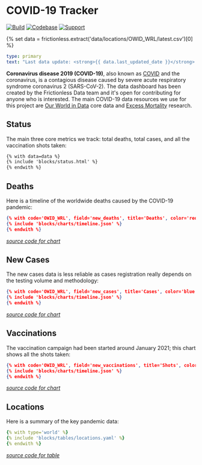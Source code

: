 # COVID-19 Tracker

[![Build](https://img.shields.io/github/workflow/status/frictionlessdata/covid-tracker/general/main)](https://github.com/frictionlessdata/covid-tracker/actions)
[![Codebase](https://img.shields.io/badge/codebase-github-brightgreen)](https://github.com/frictionlessdata/covid-tracker)
[![Support](https://img.shields.io/badge/support-discord-brightgreen)](https://discord.com/channels/695635777199145130/695635777199145133)

{% set data = frictionless.extract('data/locations/OWID_WRL/latest.csv')[0] %}

```yaml remark
type: primary
text: "Last data update: <strong>{{ data.last_updated_date }}</strong> (this site is being updated on a nightly basis)."
```

**Coronavirus disease 2019 (COVID-19)**, also known as [COVID](https://en.wikipedia.org/wiki/COVID-19) and the coronavirus, is a contagious disease caused by severe acute respiratory syndrome coronavirus 2 (SARS-CoV-2). The data dashboard has been created by the Frictionless Data team and it's open for contributing for anyone who is interested. The main COVID-19 data resources we use for this project are [Our World in Data](https://ourworldindata.org/coronavirus) core data and [Excess Mortality](https://github.com/dkobak/excess-mortality) research.

## Status

The main three core metrics we track: total deaths, total cases, and all the vaccination shots taken:

```html markup
{% with data=data %}
{% include 'blocks/status.html' %}
{% endwith %}
```

## Deaths

Here is a timeline of the worldwide deaths caused by the COVID-19 pandemic:

```json chart
{% with code='OWID_WRL', field='new_deaths', title='Deaths', color='red' %}
{% include 'blocks/charts/timeline.json' %}
{% endwith %}
```
*[source code for chart](https://github.com/frictionlessdata/covid-tracker/blob/main/index.md#deaths)*

## New Cases

The new cases data is less reliable as cases registration really depends on the testing volume and methodology:

```json chart
{% with code='OWID_WRL', field='new_cases', title='Cases', color='blue' %}
{% include 'blocks/charts/timeline.json' %}
{% endwith %}
```
*[source code for chart](https://github.com/frictionlessdata/covid-tracker/blob/main/index.md#new-cases)*

## Vaccinations

The vaccination campaign had been started around January 2021; this chart shows all the shots taken:

```json chart
{% with code='OWID_WRL', field='new_vaccinations', title='Shots', color='green' %}
{% include 'blocks/charts/timeline.json' %}
{% endwith %}
```
*[source code for chart](https://github.com/frictionlessdata/covid-tracker/blob/main/index.md#vaccinations)*

## Locations

Here is a summary of the key pandemic data:

```yaml table
{% with type='world' %}
{% include 'blocks/tables/locations.yaml' %}
{% endwith %}
```
*[source code for table](https://github.com/frictionlessdata/covid-tracker/blob/main/index.md#locations)*